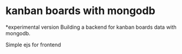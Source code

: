 # kanban boards with mongodb
*experimental version
Building a backend for kanban boards data with mongodb.

Simple ejs for frontend
